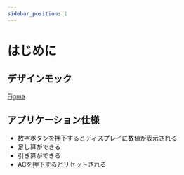 ```yaml
---
sidebar_position: 1
---
```


# はじめに

## デザインモック

[Figma](https://www.figma.com/file/XhtMnTFMMn5Vc3lG437iWA/Calcurator?type=design&node-id=2902%3A174&mode=design&t=iWYoiusQVYKnkFeT-1)

## アプリケーション仕様

- 数字ボタンを押下するとディスプレイに数値が表示される
- 足し算ができる
- 引き算ができる
- ACを押下するとリセットされる